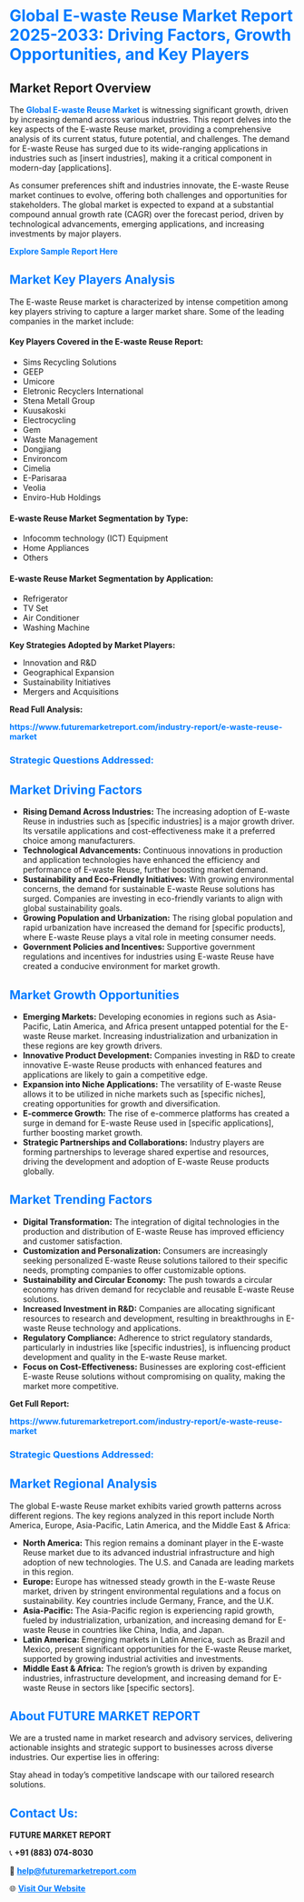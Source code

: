 <h1 style="color: #007BFF;">Global E-waste Reuse Market Report 2025-2033: Driving Factors, Growth Opportunities, and Key Players</h1>

<section id="overview">
<h2>Market Report Overview</h2>
<p>The <a href="https://www.futuremarketreport.com/industry-report/e-waste-reuse-market" style="color: #007BFF; text-decoration: none;"><strong>Global E-waste Reuse Market</strong></a> is witnessing significant growth, driven by increasing demand across various industries. This report delves into the key aspects of the E-waste Reuse market, providing a comprehensive analysis of its current status, future potential, and challenges. The demand for E-waste Reuse has surged due to its wide-ranging applications in industries such as [insert industries], making it a critical component in modern-day [applications].</p>
<p>As consumer preferences shift and industries innovate, the E-waste Reuse market continues to evolve, offering both challenges and opportunities for stakeholders. The global market is expected to expand at a substantial compound annual growth rate (CAGR) over the forecast period, driven by technological advancements, emerging applications, and increasing investments by major players.</p>
</section>

<section id="overview">
<p><a href="https://www.futuremarketreport.com/request-sample/reportId=82032" style="color: #007BFF; text-decoration: none;"><strong>Explore Sample Report Here</strong></a></p>
</section>

<section id="key-players">
<h2 style="color: #007BFF;">Market Key Players Analysis</h2>
<p>The E-waste Reuse market is characterized by intense competition among key players striving to capture a larger market share. Some of the leading companies in the market include:</p>
<h4>Key Players Covered in the E-waste Reuse Report:</h4>
<ul><li>Sims Recycling Solutions</li><li>GEEP</li><li>Umicore</li><li>Eletronic Recyclers International</li><li>Stena Metall Group</li><li>Kuusakoski</li><li>Electrocycling</li><li>Gem</li><li>Waste Management</li><li>Dongjiang</li><li>Environcom</li><li>Cimelia</li><li>E-Parisaraa</li><li>Veolia</li><li>Enviro-Hub Holdings</li></ul>
<h4>E-waste Reuse Market Segmentation by Type:</h4>
<ul><li>Infocomm technology (ICT) Equipment</li><li>Home Appliances</li><li>Others</li></ul>

<h4>E-waste Reuse Market Segmentation by Application:</h4>
<ul><li>Refrigerator</li><li>TV Set</li><li>Air Conditioner</li><li>Washing Machine</li></ul>
<p><strong>Key Strategies Adopted by Market Players:</strong></p>
<ul>
<li>Innovation and R&D</li>
<li>Geographical Expansion</li>
<li>Sustainability Initiatives</li>
<li>Mergers and Acquisitions</li>
</ul>
</section>

<section>
<p><strong>Read Full Analysis: </strong></p><a href="https://www.futuremarketreport.com/industry-report/e-waste-reuse-market" style="color: #007BFF; text-decoration: none;"><strong>https://www.futuremarketreport.com/industry-report/e-waste-reuse-market</strong></a>
<h3 style="color: #007BFF;">Strategic Questions Addressed:</h3>
</section>

<section id="driving-factors">
<h2 style="color: #007BFF;">Market Driving Factors</h2>
<ul>
<li><strong>Rising Demand Across Industries:</strong> The increasing adoption of E-waste Reuse in industries such as [specific industries] is a major growth driver. Its versatile applications and cost-effectiveness make it a preferred choice among manufacturers.</li>
<li><strong>Technological Advancements:</strong> Continuous innovations in production and application technologies have enhanced the efficiency and performance of E-waste Reuse, further boosting market demand.</li>
<li><strong>Sustainability and Eco-Friendly Initiatives:</strong> With growing environmental concerns, the demand for sustainable E-waste Reuse solutions has surged. Companies are investing in eco-friendly variants to align with global sustainability goals.</li>
<li><strong>Growing Population and Urbanization:</strong> The rising global population and rapid urbanization have increased the demand for [specific products], where E-waste Reuse plays a vital role in meeting consumer needs.</li>
<li><strong>Government Policies and Incentives:</strong> Supportive government regulations and incentives for industries using E-waste Reuse have created a conducive environment for market growth.</li>
</ul>
</section>

<section id="growth-opportunities">
<h2 style="color: #007BFF;">Market Growth Opportunities</h2>
<ul>
<li><strong>Emerging Markets:</strong> Developing economies in regions such as Asia-Pacific, Latin America, and Africa present untapped potential for the E-waste Reuse market. Increasing industrialization and urbanization in these regions are key growth drivers.</li>
<li><strong>Innovative Product Development:</strong> Companies investing in R&D to create innovative E-waste Reuse products with enhanced features and applications are likely to gain a competitive edge.</li>
<li><strong>Expansion into Niche Applications:</strong> The versatility of E-waste Reuse allows it to be utilized in niche markets such as [specific niches], creating opportunities for growth and diversification.</li>
<li><strong>E-commerce Growth:</strong> The rise of e-commerce platforms has created a surge in demand for E-waste Reuse used in [specific applications], further boosting market growth.</li>
<li><strong>Strategic Partnerships and Collaborations:</strong> Industry players are forming partnerships to leverage shared expertise and resources, driving the development and adoption of E-waste Reuse products globally.</li>
</ul>
</section>

<section id="trending-factors">
<h2 style="color: #007BFF;">Market Trending Factors</h2>
<ul>
<li><strong>Digital Transformation:</strong> The integration of digital technologies in the production and distribution of E-waste Reuse has improved efficiency and customer satisfaction.</li>
<li><strong>Customization and Personalization:</strong> Consumers are increasingly seeking personalized E-waste Reuse solutions tailored to their specific needs, prompting companies to offer customizable options.</li>
<li><strong>Sustainability and Circular Economy:</strong> The push towards a circular economy has driven demand for recyclable and reusable E-waste Reuse solutions.</li>
<li><strong>Increased Investment in R&D:</strong> Companies are allocating significant resources to research and development, resulting in breakthroughs in E-waste Reuse technology and applications.</li>
<li><strong>Regulatory Compliance:</strong> Adherence to strict regulatory standards, particularly in industries like [specific industries], is influencing product development and quality in the E-waste Reuse market.</li>
<li><strong>Focus on Cost-Effectiveness:</strong> Businesses are exploring cost-efficient E-waste Reuse solutions without compromising on quality, making the market more competitive.</li>
</ul>
</section>

<section>
<p><strong>Get Full Report: </strong></p><a href="https://www.futuremarketreport.com/industry-report/e-waste-reuse-market" style="color: #007BFF; text-decoration: none;"><strong>https://www.futuremarketreport.com/industry-report/e-waste-reuse-market</strong></a>
<h3 style="color: #007BFF;">Strategic Questions Addressed:</h3>
</section>


<section id="regional-analysis">
<h2 style="color: #007BFF;">Market Regional Analysis</h2>
<p>The global E-waste Reuse market exhibits varied growth patterns across different regions. The key regions analyzed in this report include North America, Europe, Asia-Pacific, Latin America, and the Middle East & Africa:</p>
<ul>
<li><strong>North America:</strong> This region remains a dominant player in the E-waste Reuse market due to its advanced industrial infrastructure and high adoption of new technologies. The U.S. and Canada are leading markets in this region.</li>
<li><strong>Europe:</strong> Europe has witnessed steady growth in the E-waste Reuse market, driven by stringent environmental regulations and a focus on sustainability. Key countries include Germany, France, and the U.K.</li>
<li><strong>Asia-Pacific:</strong> The Asia-Pacific region is experiencing rapid growth, fueled by industrialization, urbanization, and increasing demand for E-waste Reuse in countries like China, India, and Japan.</li>
<li><strong>Latin America:</strong> Emerging markets in Latin America, such as Brazil and Mexico, present significant opportunities for the E-waste Reuse market, supported by growing industrial activities and investments.</li>
<li><strong>Middle East & Africa:</strong> The region’s growth is driven by expanding industries, infrastructure development, and increasing demand for E-waste Reuse in sectors like [specific sectors].</li>
</ul>
</section>

<footer>
<h2 style="color: #007BFF;">About FUTURE MARKET REPORT</h2>
<p>We are a trusted name in market research and advisory services, delivering actionable insights and strategic support to businesses across diverse industries. Our expertise lies in offering:</p>

<p>Stay ahead in today’s competitive landscape with our tailored research solutions.</p>

<h2 style="color: #007BFF;">Contact Us:</h2>
<p><strong>FUTURE MARKET REPORT</strong></p>
<p>📞 <strong>+91 (883) 074-8030</strong></p>
<p>📧 <strong><a href="mailto:help@futuremarketreport.com" style="color: #007BFF;">help@futuremarketreport.com</a></strong></p>
<p>🌐 <strong><a href="https://www.futuremarketreport.com/" style="color: #007BFF;">Visit Our Website</a></strong></p>
</footer>